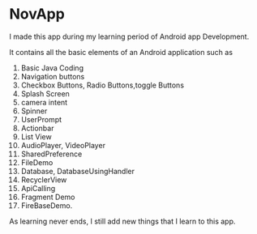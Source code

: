 # NovApp
I made this app during my learning period of Android app Development.

It contains all the basic elements of an Android application such as
1. Basic Java Coding 
2. Navigation buttons
3. Checkbox Buttons, Radio Buttons,toggle Buttons
4. Splash Screen
5. camera intent
6. Spinner
7. UserPrompt
8. Actionbar
9. List View
10. AudioPlayer, VideoPlayer
11. SharedPreference
12. FileDemo
13. Database, DatabaseUsingHandler
14. RecyclerView
15. ApiCalling
16. Fragment Demo
17. FireBaseDemo. 

As learning never ends, I still add new things that I learn to this app.
